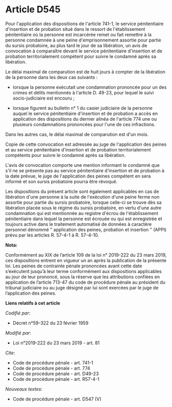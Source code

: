 # Article D545

Pour l'application des dispositions de l'article 741-1, le service pénitentiaire d'insertion et de probation situé dans le
ressort de l'établissement pénitentiaire où la personne est incarcérée remet ou fait remettre à la personne condamnée à une
peine d'emprisonnement assortie pour partie du      sursis probatoire, au plus tard le jour de sa libération, un avis de
convocation à comparaître devant le service pénitentiaire d'insertion et de probation territorialement compétent pour suivre
le condamné après sa libération. 

Le délai maximal de comparution est de huit jours à compter de la libération de la personne dans les deux cas suivants :

- lorsque la personne exécutait une condamnation prononcée pour un des crimes et délits mentionnés à l'article D. 49-23, pour
lequel le suivi socio-judiciaire est encouru ;

- lorsque figurent au bulletin n° 1 du casier judiciaire de la personne auquel le service pénitentiaire d'insertion et de
probation a accès en application des dispositions du dernier alinéa de l'article 774 une ou plusieurs condamnations
prononcées pour l'une de ces infractions. 

Dans les autres cas, le délai maximal de comparution est d'un mois. 

Copie de cette convocation est adressée au juge de l'application des peines et au service pénitentiaire d'insertion et de
probation territorialement compétents pour suivre le condamné après sa libération. 

L'avis de convocation comporte une mention informant le condamné que s'il ne se présente pas au service pénitentiaire
d'insertion et de probation à la date prévue, le juge de l'application des peines compétent en sera informé et son
sursis probatoire pourra être révoqué. 

Les dispositions du présent article sont également applicables en cas de libération d'une personne à la suite de l'exécution
d'une peine ferme non assortie pour partie du      sursis probatoire, lorsque celle-ci se trouve dès sa libération placée
sous le régime du      sursis probatoire, en vertu d'une autre condamnation qui est mentionnée au registre d'écrou de
l'établissement pénitentiaire dans lequel la personne est écrouée ou qui est enregistrée et toujours active dans le
traitement automatisé de données à caractère personnel dénommé " application des peines, probation et insertion " (APPI)
prévu par les articles R. 57-4-1 à R. 57-4-10.

**Nota:**

Conformément au XIX de l’article 109 de la loi n° 2019-222 du 23 mars 2019, ces dispositions entrent en vigueur un an après
la publication de la présente loi. Les peines de contrainte pénale prononcées avant cette date s’exécutent jusqu’à leur terme
conformément aux dispositions applicables au jour de leur prononcé, sous la réserve que les attributions confiées en
application de l’article 713-47 du code de procédure pénale au président du tribunal judiciaire ou au juge désigné par lui
sont exercées par le juge de l’application des peines.

**Liens relatifs à cet article**

_Codifié par_:

  - Décret n°59-322 du 23 février 1959

_Modifié par_:

  - Loi n°2019-222 du 23 mars 2019 - art. 81

_Cite_:

  - Code de procédure pénale - art. 741-1
  - Code de procédure pénale - art. 774
  - Code de procédure pénale - art. D49-23
  - Code de procédure pénale - art. R57-4-1

_Nouveaux textes_:

  - Code de procédure pénale - art. D547 (V)

